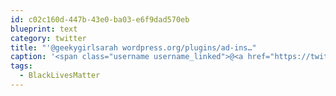 ```yaml
---
id: c02c160d-447b-43e0-ba03-e6f9dad570eb
blueprint: text
category: twitter
title: "'@geekygirlsarah wordpress.org/plugins/ad-ins…"
caption: '<span class="username username_linked">@<a href="https://twitter.com/geekygirlsarah" title="Sarah Withee | #BlackLivesMatter 🇺🇦">geekygirlsarah</a></span> <a href="https://wordpress.org/plugins/ad-inserter/" title="https://wordpress.org/plugins/ad-inserter/" class="link link_untco">wordpress.org/plugins/ad-ins…</a>'
tags:
  - BlackLivesMatter
---
```

